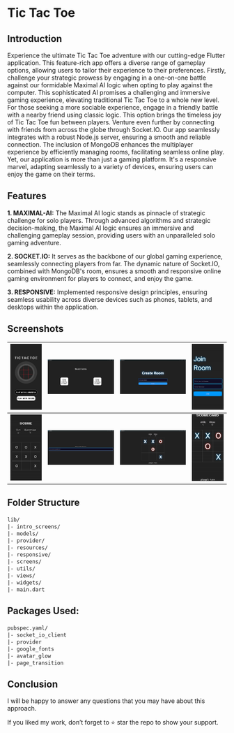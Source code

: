 # Tic Tac Toe

## Introduction
Experience the ultimate Tic Tac Toe adventure with our cutting-edge Flutter application. This feature-rich app offers a diverse range of gameplay options, allowing users to tailor their experience to their preferences. Firstly, challenge your strategic prowess by engaging in a one-on-one battle against our formidable Maximal AI logic when opting to play against the computer. This sophisticated AI promises a challenging and immersive gaming experience, elevating traditional Tic Tac Toe to a whole new level. For those seeking a more sociable experience, engage in a friendly battle with a nearby friend using classic logic. This option brings the timeless joy of Tic Tac Toe fun between players. Venture even further by connecting with friends from across the globe through Socket.IO. Our app seamlessly integrates with a robust Node.js server, ensuring a smooth and reliable connection. The inclusion of MongoDB enhances the multiplayer experience by efficiently managing rooms, facilitating seamless online play. Yet, our application is more than just a gaming platform. It's a responsive marvel, adapting seamlessly to a variety of devices, ensuring users can enjoy the game on their terms.

## Features
**1. MAXIMAL-AI:** The Maximal AI logic stands as pinnacle of strategic challenge for solo players. Through advanced algorithms and strategic decision-making, the Maximal AI logic ensures an immersive and challenging gameplay session, providing users with an unparalleled solo gaming adventure.

**2. SOCKET.IO:** It serves as the backbone of our global gaming experience, seamlessly connecting players from far. The dynamic nature of Socket.IO, combined with MongoDB's room, ensures a smooth and responsive online gaming environment for players to connect, and enjoy the game.

**3. RESPONSIVE:** Implemented responsive design principles, ensuring seamless usability across diverse devices such as phones, tablets, and desktops within the application.

## Screenshots
![](/assets/images/1.jpeg?raw=true "Optional Title") | ![](/assets/images/3.png?raw=true "Optional Title") | ![](/assets/images/4.png?raw=true "Optional Title") | ![](/assets/images/6.jpeg?raw=true "Optional Title")
:-------------------------:|:-------------------------:|:-------------------------:|:-------------------------:
![](/assets/images/2.jpeg?raw=true "Optional Title")  |  ![](/assets/images/5.png?raw=true "Optional Title") |  ![](/assets/images/7.png?raw=true "Optional Title") |  ![](/assets/images/8.jpeg?raw=true "Optional Title")

## Folder Structure
```
lib/
|- intro_screens/
|- models/
|- provider/
|- resources/
|- responsive/
|- screens/
|- utils/
|- views/
|- widgets/
|- main.dart
```

## Packages Used:
```
pubspec.yaml/
|- socket_io_client
|- provider
|- google_fonts
|- avatar_glow
|- page_transition
```

## Conclusion
I will be happy to answer any questions that you may have about this approach.

If you liked my work, don’t forget to ⭐ star the repo to show your support.
